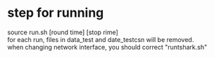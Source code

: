 # step for running
source run.sh [round time] [stop rime]  
for each run, files in data_test and date_testcsn will be removed.  
when changing network interface, you should correct "runtshark.sh"
